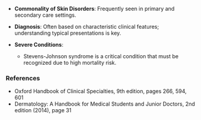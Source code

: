 - **Commonality of Skin Disorders**: Frequently seen in primary and secondary care settings.
  
- **Diagnosis**: Often based on characteristic clinical features; understanding typical presentations is key.
  
- **Severe Conditions**: 
  - Stevens-Johnson syndrome is a critical condition that must be recognized due to high mortality risk.

### References
- Oxford Handbook of Clinical Specialties, 9th edition, pages 266, 594, 601
- Dermatology: A Handbook for Medical Students and Junior Doctors, 2nd edition (2014), page 31